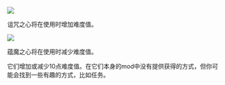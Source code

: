![](item:scalinghealth:difficultychanger:1) 

诅咒之心将在使用时增加难度值。

![](item:scalinghealth:difficultychanger) 

蕴魔之心将在使用时减少难度值。

它们增加或减少10点难度值。在它们本身的mod中没有提供获得的方式，但你可能会找到一些有趣的方式，比如任务。
